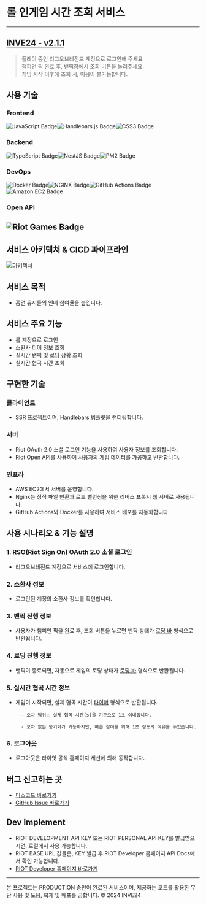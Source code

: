 # 롤 인게임 시간 조회 서비스

---

## [INVE24 - v2.1.1](https://inve24.com/)

> 플레이 중인 리그오브레전드 계정으로 로그인해 주세요 <br>
> 챔피언 픽 완료 후, 밴픽창에서 조회 버튼을 눌러주세요. <br>
> 게임 시작 이후에 조회 시, 이용이 불가능합니다.

## 사용 기술

### Frontend

![JavaScript Badge](https://img.shields.io/badge/JavaScript-F7DF1E?logo=javascript&logoColor=000&style=for-the-badge)![Handlebars.js Badge](https://img.shields.io/badge/Handlebars.js-000?logo=handlebarsdotjs&logoColor=fff&style=for-the-badge)![CSS3 Badge](https://img.shields.io/badge/CSS3-1572B6?logo=css3&logoColor=fff&style=for-the-badge)

### Backend

![TypeScript Badge](https://img.shields.io/badge/TypeScript-3178C6?logo=typescript&logoColor=fff&style=for-the-badge)![NestJS Badge](https://img.shields.io/badge/NestJS-E0234E?logo=nestjs&logoColor=fff&style=for-the-badge)![PM2 Badge](https://img.shields.io/badge/PM2-2B037A?logo=pm2&logoColor=fff&style=for-the-badge)

### DevOps

![Docker Badge](https://img.shields.io/badge/Docker-2496ED?logo=docker&logoColor=fff&style=for-the-badge)![NGINX Badge](https://img.shields.io/badge/NGINX-009639?logo=nginx&logoColor=fff&style=for-the-badge)![GitHub Actions Badge](https://img.shields.io/badge/GitHub%20Actions-2088FF?logo=githubactions&logoColor=fff&style=for-the-badge)![Amazon EC2 Badge](https://img.shields.io/badge/Amazon%20EC2-F90?logo=amazonec2&logoColor=fff&style=for-the-badge)

### Open API

## ![Riot Games Badge](https://img.shields.io/badge/Riot%20Games-EB0029?logo=riotgames&logoColor=fff&style=for-the-badge)

## 서비스 아키텍쳐 & CICD 파이프라인

![아키텍쳐](https://github.com/okonomiyakki/lol-real-time-watcher/assets/83577128/3116d8f2-3445-411f-b87d-726644a85450)

## 서비스 목적

- 흡연 유저들의 인베 참여율을 높입니다.

## 서비스 주요 기능

- 롤 계정으로 로그인
- 소환사 티어 정보 조회
- 실시간 밴픽 및 로딩 상황 조회
- 실시간 협곡 시간 조회

## 구현한 기술

### 클라이언트

- SSR 프로젝트이며, Handlebars 템플릿을 랜더링합니다.

### 서버

- Riot OAuth 2.0 소셜 로그인 기능을 사용하여 사용자 정보를 조회합니다.
- Riot Open API를 사용하여 사용자의 게임 데이터를 가공하고 반환합니다.

### 인프라

- AWS EC2에서 서버를 운영합니다.
- Nginx는 정적 파일 반환과 로드 밸런싱을 위한 리버스 프록시 웹 서버로 사용됩니다.
- GitHub Actions와 Docker를 사용하여 서비스 배포를 자동화합니다.

## 사용 시나리오 & 기능 설명

### 1. RSO(Riot Sign On) OAuth 2.0 소셜 로그인

- 리그오브레전드 계정으로 서비스에 로그인합니다.

### 2. 소환사 정보

- 로그인된 계정의 소환사 정보를 확인합니다.

### 3. 밴픽 진행 정보

- 사용자가 챔피언 픽을 완료 후, 조회 버튼을 누르면 밴픽 상태가 <u>로딩 바</u> 형식으로 반환됩니다.

### 4. 로딩 진행 정보

- 밴픽이 종료되면, 자동으로 게임의 로딩 상태가 <u>로딩 바</u> 형식으로 반환됩니다.

### 5. 실시간 협곡 시간 정보

- 게임이 시작되면, 실제 협곡 시간이 <u>타이머</u> 형식으로 반환됩니다.

        - 오차 범위는 실제 협곡 시간(s)을 기준으로 1초 이내입니다.

        - 오차 없는 동기화가 가능하지만, 빠른 참여를 위해 1초 정도의 여유를 두었습니다.

### 6. 로그아웃

- 로그아웃은 라이엇 공식 홈페이지 세션에 의해 동작합니다.

## 버그 신고하는 곳

- [디스코드 바로가기](https://discord.gg/3szXq8mpaq)
- [GitHub Issue 바로가기](https://github.com/okonomiyakki/lol-real-time-watcher/issues)

## Dev Implement

- RIOT DEVELOPMENT API KEY 또는 RIOT PERSONAL API KEY를 발급받으시면, 로컬에서 사용 가능합니다.
- RIOT BASE URL 값들은, KEY 발급 후 RIOT Developer 홈페이지 API Docs에서 확인 가능합니다.
- [RIOT Developer 홈페이지 바로가기](https://developer.riotgames.com/)

---

본 프로젝트는 PRODUCTION 승인이 완료된 서비스이며, 제공하는 코드를 활용한 무단 사용 및 도용, 복제 및 배포를 금합니다. © 2024 INVE24
